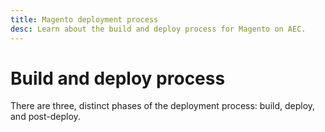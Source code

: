 ```yaml
---
title: Magento deployment process
desc: Learn about the build and deploy process for Magento on AEC.
---
```


# Build and deploy process

There are three, distinct phases of the deployment process: build, deploy, and post-deploy.
